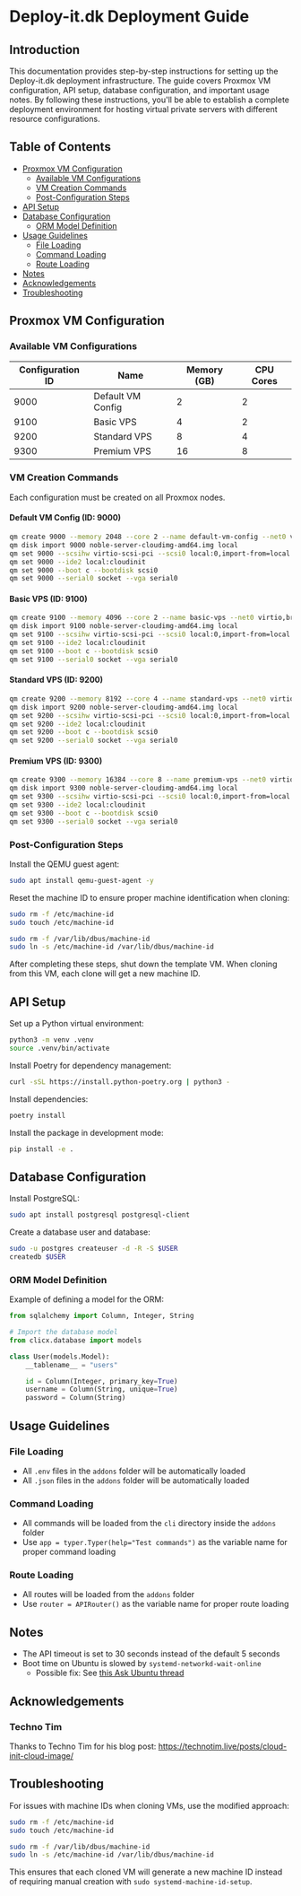 # Deploy-it.dk Deployment Guide

## Introduction

This documentation provides step-by-step instructions for setting up the Deploy-it.dk deployment infrastructure. The guide covers Proxmox VM configuration, API setup, database configuration, and important usage notes. By following these instructions, you'll be able to establish a complete deployment environment for hosting virtual private servers with different resource configurations.

## Table of Contents
- [Proxmox VM Configuration](#proxmox-vm-configuration)
  - [Available VM Configurations](#available-vm-configurations)
  - [VM Creation Commands](#vm-creation-commands)
  - [Post-Configuration Steps](#post-configuration-steps)
- [API Setup](#api-setup)
- [Database Configuration](#database-configuration)
  - [ORM Model Definition](#orm-model-definition)
- [Usage Guidelines](#usage-guidelines)
  - [File Loading](#file-loading)
  - [Command Loading](#command-loading)
  - [Route Loading](#route-loading)
- [Notes](#notes)
- [Acknowledgements](#acknowledgements)
- [Troubleshooting](#troubleshooting)

## Proxmox VM Configuration

### Available VM Configurations

| Configuration ID | Name | Memory (GB) | CPU Cores |
|-----------------|------|------------|-----------|
| 9000 | Default VM Config | 2 | 2 |
| 9100 | Basic VPS | 4 | 2 |
| 9200 | Standard VPS | 8 | 4 |
| 9300 | Premium VPS | 16 | 8 |

### VM Creation Commands

Each configuration must be created on all Proxmox nodes.

#### Default VM Config (ID: 9000)
```bash
qm create 9000 --memory 2048 --core 2 --name default-vm-config --net0 virtio,bridge=vmbr0
qm disk import 9000 noble-server-cloudimg-amd64.img local
qm set 9000 --scsihw virtio-scsi-pci --scsi0 local:0,import-from=local:9000/vm-9000-disk-0.raw
qm set 9000 --ide2 local:cloudinit
qm set 9000 --boot c --bootdisk scsi0
qm set 9000 --serial0 socket --vga serial0
```

#### Basic VPS (ID: 9100)
```bash
qm create 9100 --memory 4096 --core 2 --name basic-vps --net0 virtio,bridge=vmbr0
qm disk import 9100 noble-server-cloudimg-amd64.img local
qm set 9100 --scsihw virtio-scsi-pci --scsi0 local:0,import-from=local:9100/vm-9100-disk-0.raw
qm set 9100 --ide2 local:cloudinit
qm set 9100 --boot c --bootdisk scsi0
qm set 9100 --serial0 socket --vga serial0
```

#### Standard VPS (ID: 9200)
```bash
qm create 9200 --memory 8192 --core 4 --name standard-vps --net0 virtio,bridge=vmbr0
qm disk import 9200 noble-server-cloudimg-amd64.img local
qm set 9200 --scsihw virtio-scsi-pci --scsi0 local:0,import-from=local:9200/vm-9200-disk-0.raw
qm set 9200 --ide2 local:cloudinit
qm set 9200 --boot c --bootdisk scsi0
qm set 9200 --serial0 socket --vga serial0
```

#### Premium VPS (ID: 9300)
```bash
qm create 9300 --memory 16384 --core 8 --name premium-vps --net0 virtio,bridge=vmbr0
qm disk import 9300 noble-server-cloudimg-amd64.img local
qm set 9300 --scsihw virtio-scsi-pci --scsi0 local:0,import-from=local:9300/vm-9300-disk-0.raw
qm set 9300 --ide2 local:cloudinit
qm set 9300 --boot c --bootdisk scsi0
qm set 9300 --serial0 socket --vga serial0
```

### Post-Configuration Steps

Install the QEMU guest agent:
```bash
sudo apt install qemu-guest-agent -y 
```

Reset the machine ID to ensure proper machine identification when cloning:
```bash  
sudo rm -f /etc/machine-id
sudo touch /etc/machine-id

sudo rm -f /var/lib/dbus/machine-id
sudo ln -s /etc/machine-id /var/lib/dbus/machine-id
``` 

After completing these steps, shut down the template VM. When cloning from this VM, each clone will get a new machine ID.

## API Setup

Set up a Python virtual environment:
```bash
python3 -m venv .venv
source .venv/bin/activate
```

Install Poetry for dependency management:
```bash
curl -sSL https://install.python-poetry.org | python3 -
```

Install dependencies:
```bash
poetry install
```

Install the package in development mode:
```bash
pip install -e .
```

## Database Configuration

Install PostgreSQL:
```bash
sudo apt install postgresql postgresql-client
```

Create a database user and database:
```bash
sudo -u postgres createuser -d -R -S $USER
createdb $USER
```

### ORM Model Definition

Example of defining a model for the ORM:
```python
from sqlalchemy import Column, Integer, String

# Import the database model
from clicx.database import models

class User(models.Model):
    __tablename__ = "users"

    id = Column(Integer, primary_key=True)
    username = Column(String, unique=True)
    password = Column(String)
```

## Usage Guidelines

### File Loading
- All `.env` files in the `addons` folder will be automatically loaded
- All `.json` files in the `addons` folder will be automatically loaded

### Command Loading
- All commands will be loaded from the `cli` directory inside the `addons` folder
- Use `app = typer.Typer(help="Test commands")` as the variable name for proper command loading

### Route Loading
- All routes will be loaded from the `addons` folder
- Use `router = APIRouter()` as the variable name for proper route loading

## Notes

- The API timeout is set to 30 seconds instead of the default 5 seconds
- Boot time on Ubuntu is slowed by `systemd-networkd-wait-online`
  - Possible fix: See [this Ask Ubuntu thread](https://askubuntu.com/questions/1511087/systemd-networkd-wait-online-service-timing-out-during-boot)

## Acknowledgements

### Techno Tim
Thanks to Techno Tim for his blog post: https://technotim.live/posts/cloud-init-cloud-image/

## Troubleshooting

For issues with machine IDs when cloning VMs, use the modified approach:
```bash
sudo rm -f /etc/machine-id
sudo touch /etc/machine-id

sudo rm -f /var/lib/dbus/machine-id
sudo ln -s /etc/machine-id /var/lib/dbus/machine-id
```

This ensures that each cloned VM will generate a new machine ID instead of requiring manual creation with `sudo systemd-machine-id-setup`.
